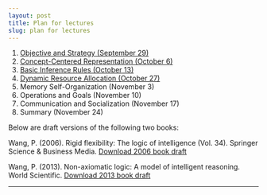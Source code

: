 ```yaml
---
layout: post
title: Plan for lectures
slug: plan for lectures
---
```


1. [Objective and Strategy (September 29)](https://github.com/AGI-course/agi-course.github.io/raw/master/Course%20material/AGI-DF-1.pdf)
2. [Concept-Centered Representation (October 6)](https://github.com/AGI-course/agi-course.github.io/raw/master/Course%20material/AGI-DF-2.pdf)
3. [Basic Inference Rules (October 13)](https://github.com/AGI-course/agi-course.github.io/raw/master/Course%20material/AGI-DF-3.pdf)
4. [Dynamic Resource Allocation (October 27)](https://github.com/AGI-course/agi-course.github.io/raw/master/Course%20material/AGI-DF-4.pdf)
5. Memory Self-Organization (November 3)
6. Operations and Goals (November 10)
7. Communication and Socialization (November 17)
8. Summary (November 24)


Below are draft versions of the following two books:

Wang, P. (2006). Rigid flexibility: The logic of intelligence (Vol. 34). Springer Science & Business Media.
[Download 2006 book draft](https://github.com/AGI-course/agi-course.github.io/raw/master/Course%20material/RF-Wang-draft.pdf)

Wang, P. (2013). Non-axiomatic logic: A model of intelligent reasoning. World Scientific.
[Download 2013 book draft](https://github.com/AGI-course/agi-course.github.io/raw/master/Course%20material/NAL-Wang-draft.pdf)

---
